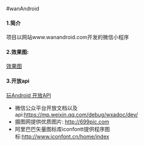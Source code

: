 #wanAndroid

#### 1.简介

项目以网站www.wanandroid.com开发的微信小程序

#### 2.效果图:

[效果图](https://github.com/xkdaq/wanandroid/tree/master/screenshot/shot_01.png "效果图")

#### 3.开放api

[玩Android 开放API](http://www.wanandroid.com/blog/show/2 "玩Android开放api")


- 微信公众平台开放文档以及api:https://mp.weixin.qq.com/debug/wxadoc/dev/
- 摄图网提供优质图片: http://699pic.com  
- 阿里巴巴矢量图标库iconfontt提供程序图标:http://www.iconfont.cn/home/index
